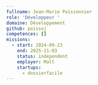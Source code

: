 ```yaml
---
fullname: Jean-Marie Poissonnier
role: 'Développeur '
domaine: Développement
github: poissoj
competences: []
missions:
  - start: 2024-09-23
    end: 2025-11-03
    status: independent
    employer: Malt
    startups:
      - dossierfacile
---
```

